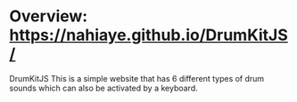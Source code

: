# Overview:  https://nahiaye.github.io/DrumKitJS/
DrumKitJS
This is a simple website that has 6 different types of drum sounds which can also be activated by a keyboard. 
